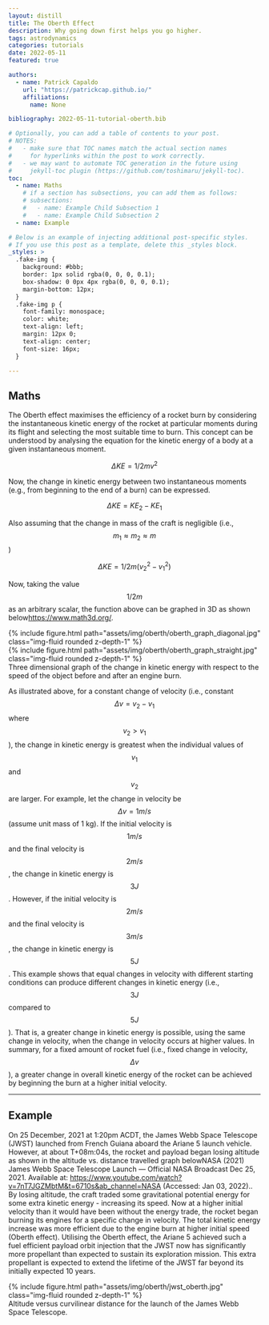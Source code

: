 ```yaml
---
layout: distill
title: The Oberth Effect
description: Why going down first helps you go higher.
tags: astrodynamics
categories: tutorials
date: 2022-05-11
featured: true

authors:
  - name: Patrick Capaldo
    url: "https://patrickcap.github.io/"
    affiliations:
      name: None

bibliography: 2022-05-11-tutorial-oberth.bib

# Optionally, you can add a table of contents to your post.
# NOTES:
#   - make sure that TOC names match the actual section names
#     for hyperlinks within the post to work correctly.
#   - we may want to automate TOC generation in the future using
#     jekyll-toc plugin (https://github.com/toshimaru/jekyll-toc).
toc:
  - name: Maths
    # if a section has subsections, you can add them as follows:
    # subsections:
    #   - name: Example Child Subsection 1
    #   - name: Example Child Subsection 2
  - name: Example

# Below is an example of injecting additional post-specific styles.
# If you use this post as a template, delete this _styles block.
_styles: >
  .fake-img {
    background: #bbb;
    border: 1px solid rgba(0, 0, 0, 0.1);
    box-shadow: 0 0px 4px rgba(0, 0, 0, 0.1);
    margin-bottom: 12px;
  }
  .fake-img p {
    font-family: monospace;
    color: white;
    text-align: left;
    margin: 12px 0;
    text-align: center;
    font-size: 16px;
  }

---
```


## Maths

The Oberth effect maximises the efficiency of a rocket burn by considering the instantaneous kinetic energy of the rocket at particular moments during its flight and selecting the most suitable time to burn. This concept can be understood by analysing the equation for the kinetic energy of a body at a given instantaneous moment.

$$
\Delta KE = {1/2} m v^2
$$

Now, the change in kinetic energy between two instantaneous moments (e.g., from beginning to the end of a burn) can be expressed.

$$
\Delta KE = {KE}_2 - {KE}_1
$$

Also assuming that the change in mass of the craft is negligible (i.e., $${m_1} \approx {m_2} \approx m$$)

$$
\Delta KE = {1/2} m ( {v_2}^2 - {v_1}^2 )
$$

Now, taking the value $${1/2} m$$  as an arbitrary scalar, the function above can be graphed in 3D as shown below<d-footnote>https://www.math3d.org/</d-footnote>.

<div class="row mt-3">
    <div class="col-sm mt-3 mt-md-0">
        {% include figure.html path="assets/img/oberth/oberth_graph_diagonal.jpg" class="img-fluid rounded z-depth-1" %}
    </div>
    <div class="col-sm mt-3 mt-md-0">
        {% include figure.html path="assets/img/oberth/oberth_graph_straight.jpg" class="img-fluid rounded z-depth-1" %}
    </div>
</div>
<div class="caption">
    Three dimensional graph of the change in kinetic energy with respect to the speed of the object before and after an engine burn.
</div>

As illustrated above, for a constant change of velocity (i.e., constant $$\Delta v = v_2 - v_1$$ where $$v_2 > v_1$$), the change in kinetic energy is greatest when the individual values of $$v_1$$ and $$v_2$$ are larger. For example, let the change in velocity be $$\Delta v = 1 {m/s}$$ (assume unit mass of 1 kg). If the initial velocity is $$1 {m/s}$$ and the final velocity is $$2 {m/s}$$, the change in kinetic energy is $$3J$$. However, if the initial velocity is $$2 {m/s}$$ and the final velocity is $$3 {m/s}$$, the change in kinetic energy is $$5J$$. This example shows that equal changes in velocity with different starting conditions can produce different changes in kinetic energy (i.e., $$3J$$ compared to $$5J$$). That is, a greater change in kinetic energy is possible, using the same change in velocity, when the change in velocity occurs at higher values. In summary, for a fixed amount of rocket fuel (i.e., fixed change in velocity, $$\Delta v$$), a greater change in overall kinetic energy of the rocket can be achieved by beginning the burn at a higher initial velocity.


***


## Example
On 25 December, 2021 at 1:20pm ACDT, the James Webb Space Telescope (JWST) launched from French Guiana aboard the Ariane 5 launch vehicle. However, at about T+08m:04s, the rocket and payload began losing altitude as shown in the altitude vs. distance travelled graph below<d-footnote>NASA (2021) James Webb Space Telescope Launch — Official NASA Broadcast Dec 25, 2021. Available at: https://www.youtube.com/watch?v=7nT7JGZMbtM&t=6710s&ab_channel=NASA (Accessed: Jan 03, 2022).</d-footnote>. By losing altitude, the craft traded some gravitational potential energy for some extra kinetic energy - increasing its speed. Now at a higher initial velocity than it would have been without the energy trade, the rocket began burning its engines for a specific change in velocity. The total kinetic energy increase was more efficient due to the engine burn at higher initial speed (Oberth effect). Utilising the Oberth effect, the Ariane 5 achieved such a fuel efficient payload orbit injection that the JWST now has significantly more propellant than expected to sustain its exploration mission. This extra propellant is expected to extend the lifetime of the JWST far beyond its initially expected 10 years.

<div class="row mt-3">
    <div class="col-sm mt-3 mt-md-0">
        {% include figure.html path="assets/img/oberth/jwst_oberth.jpg" class="img-fluid rounded z-depth-1" %}
    </div>
</div>
<div class="caption">
    Altitude versus curvilinear distance for the launch of the James Webb Space Telescope.
</div>
